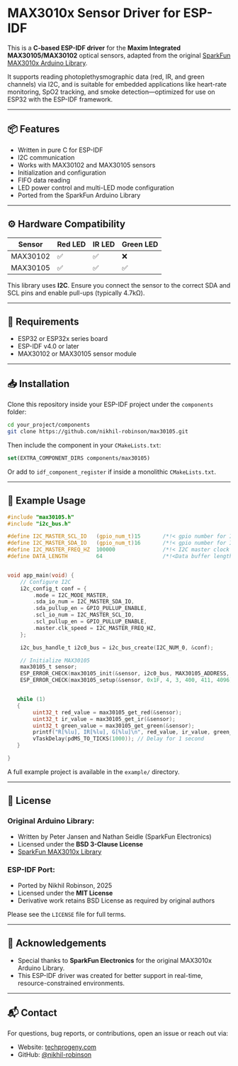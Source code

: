 # MAX3010x Sensor Driver for ESP-IDF

This is a **C-based ESP-IDF driver** for the **Maxim Integrated MAX30105/MAX30102** optical sensors, adapted from the original [SparkFun MAX3010x Arduino Library](https://github.com/sparkfun/SparkFun_MAX3010x_Sensor_Library).

It supports reading photoplethysmographic data (red, IR, and green channels) via I2C, and is suitable for embedded applications like heart-rate monitoring, SpO2 tracking, and smoke detection—optimized for use on ESP32 with the ESP-IDF framework.

---

## 📦 Features

- Written in pure C for ESP-IDF  
- I2C communication  
- Works with MAX30102 and MAX30105 sensors  
- Initialization and configuration  
- FIFO data reading  
- LED power control and multi-LED mode configuration  
- Ported from the SparkFun Arduino Library  

---

## ⚙️ Hardware Compatibility

| Sensor    | Red LED | IR LED | Green LED |
|-----------|---------|--------|-----------|
| MAX30102  | ✅       | ✅      | ❌         |
| MAX30105  | ✅       | ✅      | ✅         |

This library uses **I2C**. Ensure you connect the sensor to the correct SDA and SCL pins and enable pull-ups (typically 4.7kΩ).

---

## 🧰 Requirements

- ESP32 or ESP32x series board  
- ESP-IDF v4.0 or later   
- MAX30102 or MAX30105 sensor module  

---

## 📥 Installation

Clone this repository inside your ESP-IDF project under the `components` folder:

```bash
cd your_project/components
git clone https://github.com/nikhil-robinson/max30105.git
````

Then include the component in your `CMakeLists.txt`:

```cmake
set(EXTRA_COMPONENT_DIRS components/max30105)
```

Or add to `idf_component_register` if inside a monolithic `CMakeLists.txt`.

---

## 🧪 Example Usage

```c
#include "max30105.h"
#include "i2c_bus.h"

#define I2C_MASTER_SCL_IO   (gpio_num_t)15       /*!< gpio number for I2C master clock */
#define I2C_MASTER_SDA_IO   (gpio_num_t)16       /*!< gpio number for I2C master data  */
#define I2C_MASTER_FREQ_HZ  100000               /*!< I2C master clock frequency */
#define DATA_LENGTH         64                   /*!<Data buffer length for test buffer*/


void app_main(void) {
    // Configure I2C
    i2c_config_t conf = {
        .mode = I2C_MODE_MASTER,
        .sda_io_num = I2C_MASTER_SDA_IO,
        .sda_pullup_en = GPIO_PULLUP_ENABLE,
        .scl_io_num = I2C_MASTER_SCL_IO,
        .scl_pullup_en = GPIO_PULLUP_ENABLE,
        .master.clk_speed = I2C_MASTER_FREQ_HZ,
    };

    i2c_bus_handle_t i2c0_bus = i2c_bus_create(I2C_NUM_0, &conf);

    // Initialize MAX30105
    max30105_t sensor;
    ESP_ERROR_CHECK(max30105_init(&sensor, i2c0_bus, MAX30105_ADDRESS, 100000));
    ESP_ERROR_CHECK(max30105_setup(&sensor, 0x1F, 4, 3, 400, 411, 4096));


   while (1)
   {
        uint32_t red_value = max30105_get_red(&sensor);
        uint32_t ir_value = max30105_get_ir(&sensor);
        uint32_t green_value = max30105_get_green(&sensor);
        printf("R[%lu], IR[%lu], G[%lu]\n", red_value, ir_value, green_value);
        vTaskDelay(pdMS_TO_TICKS(1000)); // Delay for 1 second
   }

}
```

A full example project is available in the `example/` directory.

---

## 📄 License

### Original Arduino Library:

* Written by Peter Jansen and Nathan Seidle (SparkFun Electronics)
* Licensed under the **BSD 3-Clause License**
* [SparkFun MAX3010x Library](https://github.com/sparkfun/SparkFun_MAX3010x_Sensor_Library)

### ESP-IDF Port:

* Ported by Nikhil Robinson, 2025
* Licensed under the **MIT License**
* Derivative work retains BSD License as required by original authors

Please see the `LICENSE` file for full terms.

---

## 🤝 Acknowledgements

* Special thanks to **SparkFun Electronics** for the original MAX3010x Arduino Library.
* This ESP-IDF driver was created for better support in real-time, resource-constrained environments.

---

## 📬 Contact

For questions, bug reports, or contributions, open an issue or reach out via:

* Website: [techprogeny.com](https://techprogeny.com)
* GitHub: [@nikhil-robinson](https://github.com/nikhil-robinson)

```